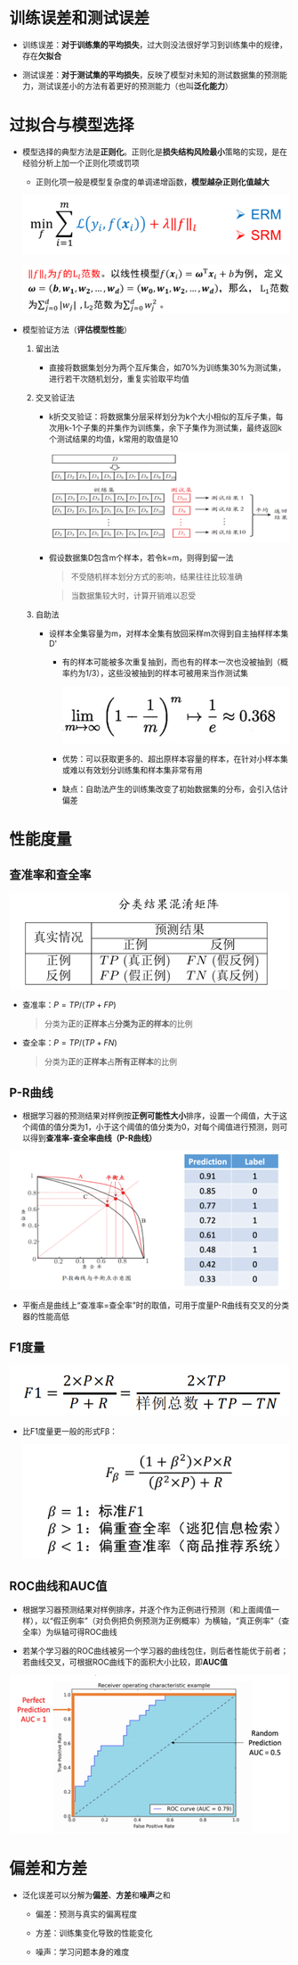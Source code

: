 # 训练误差和测试误差
* 训练误差：**对于训练集的平均损失**，过大则没法很好学习到训练集中的规律，存在**欠拟合**

* 测试误差：**对于测试集的平均损失**，反映了模型对未知的测试数据集的预测能力，测试误差小的方法有着更好的预测能力（也叫**泛化能力**）

# 过拟合与模型选择
* 模型选择的典型方法是**正则化**。正则化是**损失结构风险最小**策略的实现，是在经验分析上加一个正则化项或罚项
    * 正则化项一般是模型复杂度的单调递增函数，**模型越杂正则化值越大**

    ![Alt text](image-166.png)

    ![Alt text](image-170.png)   

* 模型验证方法（**评估模型性能**）
    1. 留出法
        * 直接将数据集划分为两个互斥集合，如70%为训练集30%为测试集，进行若干次随机划分，重复实验取平均值
        
    2. 交叉验证法
        * k折交叉验证：将数据集分层采样划分为k个大小相似的互斥子集，每次用k-1个子集的并集作为训练集，余下子集作为测试集，最终返回k个测试结果的均值，k常用的取值是10

            ![Alt text](image-171.png)

        * 假设数据集D包含m个样本，若令k=m，则得到留一法
            > 不受随机样本划分方式的影响，结果往往比较准确

            > 当数据集较大时，计算开销难以忍受
    
    3. 自助法
        * 设样本全集容量为m，对样本全集有放回采样m次得到自主抽样样本集D'

            * 有的样本可能被多次重复抽到，而也有的样本一次也没被抽到（概率约为1/3），这些没被抽到的样本可被用来当作测试集

                ![Alt text](image-172.png)

            * 优势：可以获取更多的、超出原样本容量的样本，在针对小样本集或难以有效划分训练集和样本集非常有用

            * 缺点：自助法产生的训练集改变了初始数据集的分布，会引入估计偏差

# 性能度量

## 查准率和查全率

![Alt text](image-90.png)

* 查准率：$P=TP/(TP+FP)$
    > 分类为**正**的**正样本**占**分类为正的样本**的比例

* 查全率：$P=TP/(TP+FN)$
    > 分类为**正**的**正样本**占**所有正样本**的比例

## P-R曲线
* 根据学习器的预测结果对样例按**正例可能性大小**排序，设置一个阈值，大于这个阈值的值分类为1，小于这个阈值的值分类为0，对每个阈值进行预测，则可以得到**查准率-查全率曲线（P-R曲线）**

![Alt text](image-211.png)

* 平衡点是曲线上“查准率=查全率”时的取值，可用于度量P-R曲线有交叉的分类器的性能高低

## F1度量

![Alt text](image-332.png)

* 比F1度量更一般的形式Fβ：

    ![Alt text](image-213.png)

## ROC曲线和AUC值
* 根据学习器预测结果对样例排序，并逐个作为正例进行预测（和上面阈值一样），以“假正例率”（对负例把负例预测为正例概率）为横轴，“真正例率”（查全率）为纵轴可得ROC曲线

* 若某个学习器的ROC曲线被另一个学习器的曲线包住，则后者性能优于前者；若曲线交叉，可根据ROC曲线下的面积大小比较，即**AUC值**

![Alt text](image-214.png)

# 偏差和方差
* 泛化误差可以分解为**偏差**、**方差**和**噪声**之和
    * 偏差：预测与真实的偏离程度
    
    * 方差：训练集变化导致的性能变化

    * 噪声：学习问题本身的难度
    